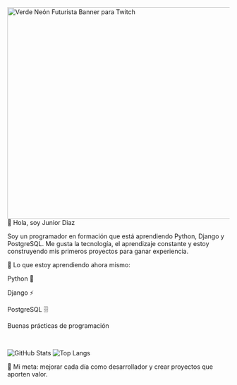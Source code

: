 
<img width="1200" height="480" alt="Verde Neón Futurista Banner para Twitch" src="https://github.com/user-attachments/assets/411a29a3-624d-4cb4-94e7-aebcaffb3af7" />
<br>
👋 Hola, soy Junior Diaz

Soy un programador en formación que está aprendiendo Python, Django y PostgreSQL.
Me gusta la tecnología, el aprendizaje constante y estoy construyendo mis primeros proyectos para ganar experiencia.

📌 Lo que estoy aprendiendo ahora mismo:

Python 🐍

Django ⚡

PostgreSQL 🗄️

Buenas prácticas de programación

<br>

![GitHub Stats](https://github-readme-stats.vercel.app/api?username=diazjunior22&show_icons=true&title_color=fff&icon_color=79ff97&text_color=9f9f9f&bg_color=151515)   ![Top Langs](https://github-readme-stats.vercel.app/api/top-langs/?username=diazjunior22&layout=compact&title_color=fff&text_color=9f9f9f&bg_color=151515)



🎯 Mi meta: mejorar cada día como desarrollador y crear proyectos que aporten valor.

